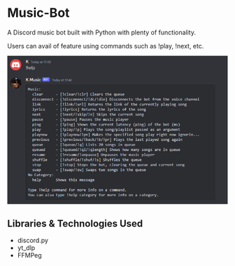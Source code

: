 # Music-Bot
A Discord music bot built with Python with plenty of functionality.

Users can avail of feature using commands such as !play, !next, etc.

![alt text](images/readme.png)

## Libraries & Technologies Used
* discord.py
* yt_dlp
* FFMPeg

